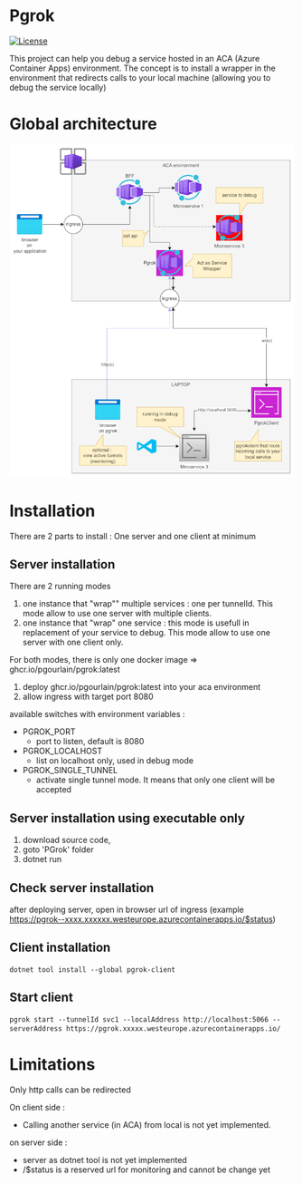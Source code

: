 # Pgrok

[![License](https://img.shields.io/github/license/pgourlain/vscode_erlang?style=for-the-badge&logo=erlang)](https://github.com/pgourlain/vscode_erlang/blob/master/LICENSE)


This project can help you debug a service hosted in an ACA (Azure Container Apps) environment.
The concept is to install a wrapper in the environment that redirects calls to your local machine (allowing you to debug the service locally)

# Global architecture

![architecture](docs/Archi20241214.png)


# Installation

There are 2 parts to install : One server and one client at minimum

## Server installation

There are 2 running modes

1) one instance that "wrap"" multiple services : one per tunnelId. This mode allow to use one server with multiple clients.
2) one instance that "wrap" one service : this mode is usefull in replacement of your service to debug. This mode allow to use one server with one client only. 

For both modes, there is only one docker image => ghcr.io/pgourlain/pgrok:latest 
1) deploy ghcr.io/pgourlain/pgrok:latest into your aca environment
2) allow ingress with target port 8080

available switches with environment variables : 
- PGROK_PORT
    - port to listen, default is 8080
- PGROK_LOCALHOST
    - list on localhost only, used in debug mode
- PGROK_SINGLE_TUNNEL
    - activate single tunnel mode. It means that only one client will be accepted

## Server installation using executable only

1) download source code, 
2) goto 'PGrok' folder
3) dotnet run 


## Check server installation

after deploying server, open in browser url of ingress (example https://pgrok--xxxx.xxxxxx.westeurope.azurecontainerapps.io/$status)


## Client installation

```shell
dotnet tool install --global pgrok-client
```

## Start client

```shell
pgrok start --tunnelId svc1 --localAddress http://localhost:5066 --serverAddress https://pgrok.xxxxx.westeurope.azurecontainerapps.io/
```



# Limitations

Only http calls can be redirected

On client side :
- Calling another service (in ACA) from local is not yet implemented.

on server side :
- server as dotnet tool is not yet implemented
- /$status is a reserved url for monitoring and cannot be change yet
